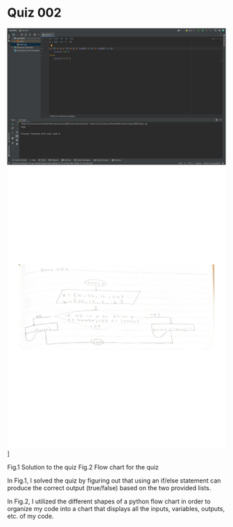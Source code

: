 # Quiz 002

![Solution to quiz 2](quiz002.png)
![](flowchart002.jpg)]

Fig.1 Solution to the quiz
Fig.2 Flow chart for the quiz

In Fig.1, I solved the quiz by figuring out that using an if/else statement can produce the correct output (true/false) based on the two provided lists.

In Fig.2, I utilized the different shapes of a python flow chart in order to organize my code into a chart that displays all the inputs, variables, outputs, etc. of my code. 

